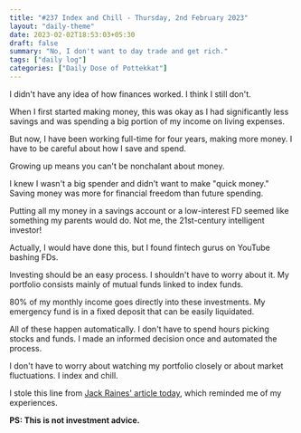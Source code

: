 ```yaml
---
title: "#237 Index and Chill - Thursday, 2nd February 2023"
layout: "daily-theme"
date: 2023-02-02T18:53:03+05:30
draft: false
summary: "No, I don't want to day trade and get rich."
tags: ["daily log"]
categories: ["Daily Dose of Pottekkat"]
---
```


I didn't have any idea of how finances worked. I think I still don't.

When I first started making money, this was okay as I had significantly less savings and was spending a big portion of my income on living expenses.

But now, I have been working full-time for four years, making more money. I have to be careful about how I save and spend.

Growing up means you can't be nonchalant about money.

I knew I wasn't a big spender and didn't want to make "quick money." Saving money was more for financial freedom than future spending.

Putting all my money in a savings account or a low-interest FD seemed like something my parents would do. Not me, the 21st-century intelligent investor!

Actually, I would have done this, but I found fintech gurus on YouTube bashing FDs.

Investing should be an easy process. I shouldn't have to worry about it. My portfolio consists mainly of mutual funds linked to index funds.

80% of my monthly income goes directly into these investments. My emergency fund is in a fixed deposit that can be easily liquidated.

All of these happen automatically. I don't have to spend hours picking stocks and funds. I made an informed decision once and automated the process.

I don't have to worry about watching my portfolio closely or about market fluctuations. I index and chill.

I stole this line from [Jack Raines' article today](https://www.youngmoney.co/p/diversification-dies), which reminded me of my experiences.

**PS: This is not investment advice.**

